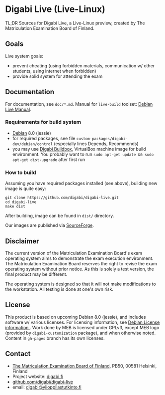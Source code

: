Digabi Live (Live-Linux)
================================
TL;DR Sources for Digabi Live, a Live-Linux preview, created by The 
Matriculation Examination Board of Finland.


## Goals
Live system goals:

 * prevent cheating (using forbidden materials, communication w/ other 
  students, using internet when forbidden)
 * provide solid system for attending the exam


## Documentation
For documentation, see `doc/*.md`. Manual for `live-build` toolset: 
[Debian Live Manual](http://live.debian.net/manual/3.x/).

### Requirements for build system
 * [Debian](http://www.debian.org/) 8.0 (jessie)
 * for required packages, see file 
 `custom-packages/digabi-dev/debian/control` (especially lines Depends, 
 Recommends)
 * you may use [Digabi Buildbox](http://sourceforge.net/projects/digabi/files/tools), VirtualBox machine image for build environment. You probably want to run `sudo apt-get update && sudo apt-get dist-upgrade` after first run


### How to build
Assuming you have required packages installed (see above), building new 
image is quite easy:

    git clone https://github.com/digabi/digabi-live.git
    cd digabi-live
    make dist

After building, image can be found in `dist/` directory.

Our images are published via [SourceForge](http://sourceforge.net/projects/digabi/files/).


## Disclaimer
The current version of the Matriculation Examination Board's exam 
operating system aims to demonstrate the exam execution environment. 
The Matriculation Examination Board reserves the right to revise the 
exam operating system without prior notice.  As this is solely a test 
version, the final product may be different.

The operating system is designed so that it will not make modifications 
to the workstation. All testing is done at one's own risk.


## License
This product is based on upcoming Debian 8.0 (jessie), and includes 
software w/ various licenses. For licensing information, see [Debian 
License information ](http://www.debian.org/legal/licenses/). Work done 
by MEB is licensed under GPLv3, except MEB logo (provided by 
`digabi-customization` package), and when otherwise noted. Content in 
`gh-pages` branch has its own licenses.


## Contact
 * [The Matriculation Examination Board of Finland](http://www.ylioppilastutkinto.fi/), PB50, 00581 Helsinki, Finland
 * Project website: [digabi.fi](http://digabi.fi/)
 * [github.com/digabi/digabi-live](https://github.com/digabi/digabi-live)
 * email: [digabi@ylioppilastutkinto.fi](mailto:digabi@ylioppilastutkinto.fi)
